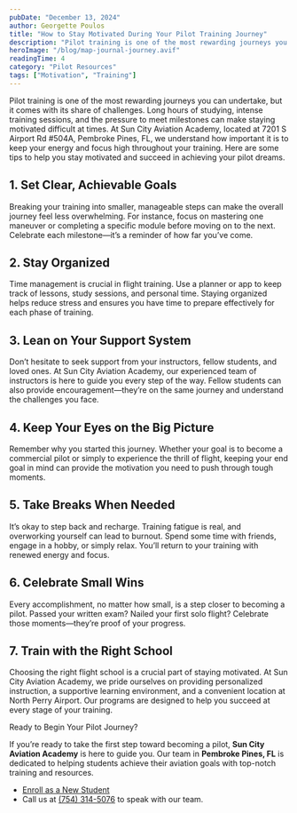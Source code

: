 ```yaml
---
pubDate: "December 13, 2024"
author: Georgette Poulos
title: "How to Stay Motivated During Your Pilot Training Journey"
description: "Pilot training is one of the most rewarding journeys you can undertake, but it comes with its share of challenges. Long hours of studying, intense training sessions, and the pressure to meet milestones can make staying motivated difficult at times."
heroImage: "/blog/map-journal-journey.avif"
readingTime: 4
category: "Pilot Resources"
tags: ["Motivation", "Training"]
---
```


Pilot training is one of the most rewarding journeys you can undertake, but it comes with its share of challenges. Long hours of studying, intense training sessions, and the pressure to meet milestones can make staying motivated difficult at times. At Sun City Aviation Academy, located at 7201 S Airport Rd #504A, Pembroke Pines, FL, we understand how important it is to keep your energy and focus high throughout your training. Here are some tips to help you stay motivated and succeed in achieving your pilot dreams.

## 1. Set Clear, Achievable Goals

Breaking your training into smaller, manageable steps can make the overall journey feel less overwhelming. For instance, focus on mastering one maneuver or completing a specific module before moving on to the next. Celebrate each milestone—it’s a reminder of how far you’ve come.

## 2. Stay Organized

Time management is crucial in flight training. Use a planner or app to keep track of lessons, study sessions, and personal time. Staying organized helps reduce stress and ensures you have time to prepare effectively for each phase of training.

## 3. Lean on Your Support System

Don’t hesitate to seek support from your instructors, fellow students, and loved ones. At Sun City Aviation Academy, our experienced team of instructors is here to guide you every step of the way. Fellow students can also provide encouragement—they’re on the same journey and understand the challenges you face.

## 4. Keep Your Eyes on the Big Picture

Remember why you started this journey. Whether your goal is to become a commercial pilot or simply to experience the thrill of flight, keeping your end goal in mind can provide the motivation you need to push through tough moments.

## 5. Take Breaks When Needed

It’s okay to step back and recharge. Training fatigue is real, and overworking yourself can lead to burnout. Spend some time with friends, engage in a hobby, or simply relax. You’ll return to your training with renewed energy and focus.

## 6. Celebrate Small Wins

Every accomplishment, no matter how small, is a step closer to becoming a pilot. Passed your written exam? Nailed your first solo flight? Celebrate those moments—they’re proof of your progress.

## 7. Train with the Right School

Choosing the right flight school is a crucial part of staying motivated. At Sun City Aviation Academy, we pride ourselves on providing personalized instruction, a supportive learning environment, and a convenient location at North Perry Airport. Our programs are designed to help you succeed at every stage of your training.

Ready to Begin Your Pilot Journey?

If you’re ready to take the first step toward becoming a pilot, **Sun City Aviation Academy** is here to guide you. Our team in **Pembroke Pines, FL** is dedicated to helping students achieve their aviation goals with top-notch training and resources.

- [Enroll as a New Student](/enroll-now)
- Call us at [(754) 314-5076](tel:7544232159) to speak with our team.

